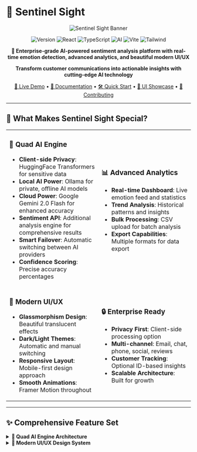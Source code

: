 # 🧠 Sentinel Sight

<div align="center">

![Sentinel Sight Banner](https://img.shields.io/badge/🧠%20Sentinel%20Sight-AI%20Powered%20Sentiment%20Analysis-6366f1?style=for-the-badge&labelColor=1e293b&color=6366f1)

![Version](https://img.shields.io/badge/version-0.90.0-22c55e?style=for-the-badge&logo=semver&logoColor=white)
![React](https://img.shields.io/badge/React-18.3.1-61DAFB?style=for-the-badge&logo=react&logoColor=white)
![TypeScript](https://img.shields.io/badge/TypeScript-5.5.3-3178C6?style=for-the-badge&logo=typescript&logoColor=white)
![AI](https://img.shields.io/badge/HuggingFace-Transformers-FFD21E?style=for-the-badge&logo=huggingface&logoColor=black)
![Vite](https://img.shields.io/badge/Vite-5.4.1-646CFF?style=for-the-badge&logo=vite&logoColor=white)
![Tailwind](https://img.shields.io/badge/Tailwind-3.4.11-06B6D4?style=for-the-badge&logo=tailwindcss&logoColor=white)

**🎯 Enterprise-grade AI-powered sentiment analysis platform with real-time emotion detection, advanced analytics, and beautiful modern UI/UX**

<p align="center">
  <strong>Transform customer communications into actionable insights with cutting-edge AI technology</strong>
</p>

[🚀 Live Demo](#-live-demo) • [📖 Documentation](#-documentation) • [🛠️ Quick Start](#-quick-start) • [🎨 UI Showcase](#-ui-showcase) • [🤝 Contributing](#-contributing)

</div>

---

## 🌟 **What Makes Sentinel Sight Special?**

<table>
<tr>
<td width="50%">

### 🧠 **Quad AI Engine**
- **Client-side Privacy**: HuggingFace Transformers for sensitive data
- **Local AI Power**: Ollama for private, offline AI models
- **Cloud Power**: Google Gemini 2.0 Flash for enhanced accuracy
- **Sentiment API**: Additional analysis engine for comprehensive results
- **Smart Failover**: Automatic switching between AI providers
- **Confidence Scoring**: Precise accuracy percentages

</td>
<td width="50%">

### 📊 **Advanced Analytics**
- **Real-time Dashboard**: Live emotion feed and statistics
- **Trend Analysis**: Historical patterns and insights
- **Bulk Processing**: CSV upload for batch analysis
- **Export Capabilities**: Multiple formats for data export

</td>
</tr>
<tr>
<td width="50%">

### 🎨 **Modern UI/UX**
- **Glassmorphism Design**: Beautiful translucent effects
- **Dark/Light Themes**: Automatic and manual switching
- **Responsive Layout**: Mobile-first design approach
- **Smooth Animations**: Framer Motion throughout

</td>
<td width="50%">

### 🔒 **Enterprise Ready**
- **Privacy First**: Client-side processing option
- **Multi-channel**: Email, chat, phone, social, reviews
- **Customer Tracking**: Optional ID-based insights
- **Scalable Architecture**: Built for growth

</td>
</tr>
</table>

---

## ✨ **Comprehensive Feature Set**

<details>
<summary><strong>🧠 Quad AI Engine Architecture</strong></summary>

### **🤖 HuggingFace Transformers (Client-side)**
```typescript
// Privacy-first emotion detection
const result = await pipeline('text-classification', 'j-hartmann/emotion-english-distilroberta-base');
```
- **🔒 Complete Privacy**: All processing happens in your browser
- **⚡ Fast Response**: No network latency for analysis
- **🌐 Offline Capable**: Works without internet connection
- **🎯 Specialized Models**: Fine-tuned for emotion detection

### **🚀 Google Gemini 2.0 Flash (Cloud-based)**
```typescript
// Enhanced accuracy with cloud AI
const analysis = await geminiService.analyzeSentiment(message);
```
- **🧠 Advanced Reasoning**: Context-aware sentiment analysis
- **📈 Higher Accuracy**: Superior performance on complex messages
- **🔄 Smart Fallback**: Automatic failover system
- **📊 Confidence Metrics**: Detailed accuracy scoring

### **🏠 Ollama Local AI (Self-hosted)**
```typescript
// Local AI models with complete privacy
const result = await ollamaService.analyze(message, 'llama2');
```
- **🔒 Complete Privacy**: All processing on your local machine
- **🌐 Offline Capable**: Works without internet connection
- **💰 Cost-free**: No API costs after model download
- **🎯 Model Choice**: Select from various AI models (Llama2, Mistral, etc.)
- **⚡ High Performance**: Optimized for local hardware

### **⚡ Sentiment Analysis API (Third-party)**
```typescript
// Additional analysis engine for comprehensive results
const result = await sentimentApiService.analyze(message);
```
- **🔗 External Integration**: Third-party sentiment analysis services
- **📊 Enhanced Coverage**: Additional analysis perspective
- **🔄 Fallback Support**: Part of the multi-engine system
- **⚙️ Configurable**: Easy setup through settings interface

</details>

<details>
<summary><strong>🎨 Modern UI/UX Design System</strong></summary>

### **✨ Glassmorphism Effects**
- **Translucent Cards**: Beautiful frosted glass appearance
- **Backdrop Blur**: Sophisticated depth and layering
- **Gradient Borders**: Dynamic color transitions
- **Shadow Depth**: Multi-layer shadow system

### **🌈 Advanced Theming**
- **🌙 Dark Mode**: OLED-friendly deep blacks
- **☀️ Light Mode**: High contrast accessibility
- **🎨 Custom Themes**: Sentiment-based color schemes
- **⚡ Instant Switching**: Smooth theme transitions

### **📱 Responsive Design**
- **Mobile First**: Optimized for touch[Response interrupted by API Error]
